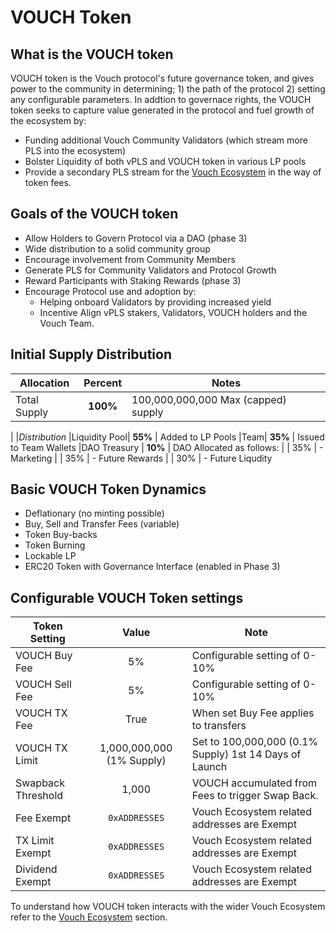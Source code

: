 # VOUCH Token

## What is the VOUCH token

VOUCH token is the Vouch protocol's future governance token, and gives power to the community in determining; 1) the path of the protocol 2) setting any configurable parameters. In addtion to governace rights, the VOUCH token seeks to capture value generated in the protocol and fuel growth of the ecosystem by:
- Funding additional Vouch Community Validators (which stream more PLS into the ecosystem)
- Bolster Liquidity of both vPLS and VOUCH token in various LP pools
- Provide a secondary PLS stream for the [Vouch Ecosystem](/docs/vouch_ecosystem/Ecosystem_Overview.html) in the way of token fees.

## Goals of the VOUCH token

- Allow Holders to Govern Protocol via a DAO (phase 3)
- Wide distribution to a solid community group
- Encourage involvement from Community Members
- Generate PLS for Community Validators and Protocol Growth
- Reward Participants with Staking Rewards (phase 3)
- Encourage Protocol use and adoption by:
  - Helping onboard Validators by providing increased yield
  - Incentive Align vPLS stakers, Validators, VOUCH holders and the Vouch Team.

## Initial Supply Distribution
|Allocation |Percent | Notes | 
|--|:--:|--|
|Total Supply | **100%** | 100,000,000,000 Max (capped) supply
|
|*Distribution*
|Liquidity Pool| **55%** |  Added to LP Pools
|Team| **35%** | Issued to Team Wallets
|DAO Treasury | **10%** | DAO Allocated as follows: 
|             |   35%   |   - Marketing 
|             |   35%   |   - Future Rewards
|             |   30%   |   - Future Liqudity

## Basic VOUCH Token Dynamics
- Deflationary (no minting possible)
- Buy, Sell and Transfer Fees (variable)
- Token Buy-backs
- Token Burning
- Lockable LP
- ERC20 Token with Governance Interface  (enabled in Phase 3)

## Configurable VOUCH Token settings
|Token Setting | Value | Note|
|--|:--:|--|
VOUCH Buy Fee | 5% | Configurable setting of 0-10%
VOUCH Sell Fee | 5% | Configurable setting of 0-10%
VOUCH TX Fee | True | When set Buy Fee applies to transfers
VOUCH TX Limit |  1,000,000,000 (1% Supply)  | Set to 100,000,000 (0.1% Supply) 1st 14 Days of Launch
Swapback Threshold |1,000 | VOUCH accumulated from Fees to trigger Swap Back.
Fee Exempt | `0xADDRESSES` | Vouch Ecosystem related addresses are Exempt 
TX Limit Exempt | `0xADDRESSES`  | Vouch Ecosystem related addresses are Exempt 
Dividend Exempt | `0xADDRESSES`  | Vouch Ecosystem related addresses are Exempt 

To understand how VOUCH token interacts with the wider Vouch Ecosystem refer to the [Vouch Ecosystem](/docs/vouch_ecosystem/Ecosystem_Overview.html) section.
 